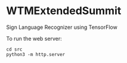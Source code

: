 # WTMExtendedSummit

Sign Language Recognizer using TensorFlow

To run the web server: 
```
cd src
python3 -m http.server
``` 